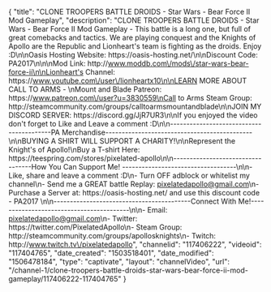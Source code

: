 {
    "title": "CLONE TROOPERS BATTLE DROIDS - Star Wars - Bear Force II Mod Gameplay",
    "description": "CLONE TROOPERS BATTLE DROIDS - Star Wars - Bear Force II Mod Gameplay - This battle is a long one, but full of great comebacks and tactics. We are playing conquest and the Knights of Apollo are the Republic and Lionheart's team is fighting as the droids. Enjoy :D\n\nOasis Hosting Website: https:\/\/oasis-hosting.net\/\n\nDiscount Code: PA2017\n\n\nMod Link: http:\/\/www.moddb.com\/mods\/star-wars-bear-force-ii\n\nLionheart's Channel: https:\/\/www.youtube.com\/user\/lionheartx10\n\nLEARN MORE ABOUT CALL TO ARMS - \nMount and Blade Patreon: https:\/\/www.patreon.com\/user?u=3830559\nCall to Arms Steam Group: http:\/\/steamcommunity.com\/groups\/calltoarmsmountandblade\n\nJOIN MY DISCORD SERVER: https:\/\/discord.gg\/JjR7UR3\n\nIf you enjoyed the video don't forget to Like and Leave a comment :D\n\n-----------------------------------------PA Merchandise---------------------------------------------\n\nBUYING A SHIRT WILL SUPPORT A CHARITY!\n\nRepresent the Knight's of Apollo!\nBuy a T-shirt Here: https:\/\/teespring.com\/stores\/pixelated-apollo\n\n----------------------------------How You Can Support Me! -----------------------------------\n\n- Like, share and leave a comment :D\n- Turn OFF adblock or whitelist my channel\n- Send me a GREAT battle Replay: pixelatedapollo@gmail.com\n- Purchase a Server at: https:\/\/oasis-hosting.net\/ and use this discount code - PA2017 \n\n------------------------------------------Connect With Me!-----------------------------------------\n\n- Email: pixelatedapollo@gmail.com\n- Twitter: https:\/\/twitter.com\/PixelatedApollo\n- Steam Group:  http:\/\/steamcommunity.com\/groups\/apollosknights\n- Twitch: http:\/\/www.twitch.tv\/pixelatedapollo",
    "channelid": "117406222",
    "videoid": "117404765",
    "date_created": "1503518401",
    "date_modified": "1506478184",
    "type": "captivate",
    "layout": "channelVideo",
    "url": "\/channel-1\/clone-troopers-battle-droids-star-wars-bear-force-ii-mod-gameplay\/117406222-117404765"
}